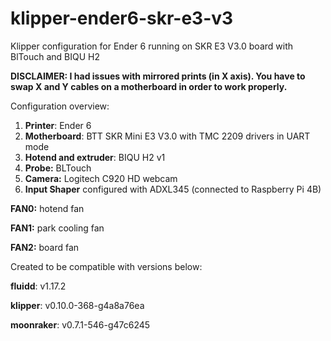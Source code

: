 # klipper-ender6-skr-e3-v3
Klipper configuration for Ender 6 running on SKR E3 V3.0 board with BlTouch and BIQU H2

**DISCLAIMER: I had issues with mirrored prints (in X axis). You have to swap X and Y cables on a motherboard in order to work properly.**

Configuration overview:
1. **Printer**: Ender 6
2. **Motherboard**: BTT SKR Mini E3 V3.0 with TMC 2209 drivers in UART mode
3. **Hotend and extruder**: BIQU H2 v1
4. **Probe:** BLTouch
5. **Camera:** Logitech C920 HD webcam
6. **Input Shaper** configured with ADXL345 (connected to Raspberry Pi 4B)

**FAN0:** hotend fan

**FAN1:** park cooling fan

**FAN2:** board fan

Created to be compatible with versions below:

**fluidd**: v1.17.2

**klipper**: v0.10.0-368-g4a8a76ea

**moonraker**: v0.7.1-546-g47c6245
